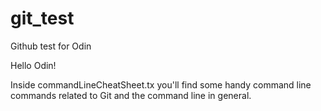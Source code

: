# git_test
Github test for Odin

Hello Odin!

Inside commandLineCheatSheet.tx you'll find some handy command line commands related to Git and the command line in general.
